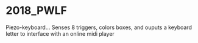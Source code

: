 # 2018_PWLF

Piezo-keyboard... 
Senses 8 triggers, colors boxes, and ouputs a keyboard letter to interface with an online midi player
